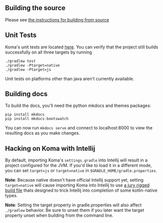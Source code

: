 
## Building the source

Please see [the instructions for building from source](Build_From_Source.md)

## Unit Tests

Koma's unit tests are located [here](https://github.com/kyonifer/koma/tree/master/tests/test/koma).
You can verify that the project still builds successfully on all three targets by running

```
./gradlew test
./gradlew -Ptarget=native
./gradlew -Ptarget=js
```

Unit tests on platforms other than java aren't currently available.

## Building docs

To build the docs, you'll need the python mkdocs and themes packages:

```
pip install mkdocs
pip install mkdocs-bootswatch
```

You can now run `mkdocs serve` and connect to localhost:8000 to view 
the resulting docs as you make changes.

## Hacking on Koma with Intellij

By default, importing Koma's `settings.gradle` into Intellij will result in a 
project configured for the JVM. If you'd like to load it in a different mode, 
you can set `target=js` or `target=native` in `$GRADLE_HOME/gradle.properties`.

**Note**: Because native doesn't have official Intellij support yet, setting
`target=native` will cause importing Koma into Intellij to use [a jury rigged 
build file](https://github.com/kyonifer/koma/blob/master/buildscripts/build-native-intellij.gradle)
thats designed to trick Intellij into completion of some kotlin-native types. 

**Note**: Setting the target property in gradle.properties will also affect `./gradlew`
 behavior. Be sure to unset them if you later want the target property unset when building
 from the command line.
